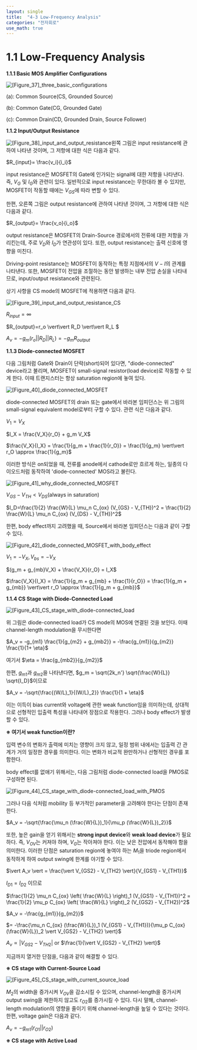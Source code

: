 ```yaml
---
layout: single
title:  "4-3 Low-Frequency Analysis"
categories: "전자회로"
use_math: true
---
```


# 1.1 Low-Frequency Analysis

**1.1.1 Basic MOS Amplifier Configurations** 

![[Figure_37]_three_basic_configurations]({{site.url}}/images/2024-04-16-Low_frequency_analysis/[Figure_37]_three_basic_configurations.jpg)

(a): Common Source(CS, Grounded Source)

(b): Common Gate(CG, Grounded Gate)

(c): Common Drain(CD, Grounded Drain, Source Follower)



**1.1.2 Input/Output Resistance**

![[Figure_38]_input_and_output_resistance]({{site.url}}/images/2024-04-16-Low_frequency_analysis/[Figure_38]_input_and_output_resistance.jpg)왼쪽 그림은 input resistance에 관하여 나타낸 것이며, 그 저항에 대한 식은 다음과 같다.

$R_{input}= \frac{v_i}{i_i}$

input resistance은 MOSFET의 Gate에 인가되는 signal에 대한 저항을 나타낸다. 즉, $V_G$ 및 $I_G$와 관련이 있다. 일반적으로 input resistance는 무한대라 볼 수 있지만, MOSFET이 작동할 때에는 $V_{GS}$에 따라 변할 수 있다.

한편, 오른쪽 그림은 output resistance에 관하여 나타낸 것이며, 그 저항에 대한 식은 다음과 같다.

$R_{output}= \frac{v_o}{i_o}$

output resistance은 MOSFET의 Drain-Source 경로에서의 전류에 대한 저항을 가리킨는데, 주로 $V_D$와 $I_D$가 연관성이 있다. 또한, output resistance는 출력 신호에 영향을 미친다.

Driving-point resistance는 MOSFET이 동작하는 특정 지점에서의 $V-I$의 관계를 나타낸다. 또한, MOSFET이 전압을 조절하는 동안 발생하는 내부 전압 손실을 나타내므로, input/output resistance와 관련된다.

상기 사항을 CS mode의 MOSFET에 적용하면 다음과 같다.

![[Figure_39]_input_and_output_resistance_CS]({{site.url}}/images/2024-04-16-Low_frequency_analysis/[Figure_39]_input_and_output_resistance_CS.jpg)

$R_{input}= \infty$

$R_{output}=r_o \vert\vert R_D \vert\vert R_L $

$A_v=-g_m(r_o \vert\vert R_D \vert\vert R_L) = -g_mR_{output}$



**1.1.3 Diode-connected MOSFET**

다음 그림처럼 Gate와 Drain이 단락(short)되어 있다면, "diode-connected" device라고 불리며, MOSFET이 small-signal resistor(load device)로 작동할 수 있게 한다. 이때 트랜지스터는 항상 saturation region에 놓여 있다.

![[Figure_40]_diode_connected_MOSFET]({{site.url}}/images/2024-04-16-Low_frequency_analysis/[Figure_40]_diode_connected_MOSFET.jpg)

diode-connected MOSFET의 drain 또는 gate에서 바라본 임피던스는 위 그림의 small-signal equivalent model로부터 구할 수 있다. 관련 식은 다음과 같다.

$V_1 = V_X$

$I_X = \frac{V_X}{r_O} + g_m V_X$

$\frac{V_X}{I_X} = \frac{1}{g_m + \frac{1}{r_O}} = \frac{1}{g_m} \vert\vert r_O  \approx \frac{1}{g_m}$

이러한 방식은 on되었을 때, 전류를 anode에서 cathode로만 흐르게 하는, 일종의 다이오드처럼 동작하여 'diode-connected' MOS라고 불린다.

![[Figure_41]_why_diode_connected_MOSFET]({{site.url}}/images/2024-04-16-Low_frequency_analysis/[Figure_41]_why_diode_connected_MOSFET.jpg)

$V_{GS}-V_{TH} < V_{DS}$(always in saturation)

$I_D=\frac{1}{2} \frac{W}{L} \mu_n C_{ox} (V_{GS} - V_{TH})^2 = \frac{1}{2} \frac{W}{L} \mu_n C_{ox} (V_{DS} - V_{TH})^2$

한편, body effect까지 고려했을 때, Source에서 바라본 임피던스는 다음과 같이 구할 수 있다.

![[Figure_42]_diode_connected_MOSFET_with_body_effect]({{site.url}}/images/2024-04-16-Low_frequency_analysis/[Figure_42]_diode_connected_MOSFET_with_body_effect.jpg)

$V_1=-V_X, V_{bs}=-V_X$

$(g_m + g_{mb}V_X)  + \frac{V_X}{r_O} = I_X$

$\frac{V_X}{I_X} = \frac{1}{g_m + g_{mb} + \frac{1}{r_O}} = \frac{1}{g_m + g_{mb}} \vert\vert r_O \approx \frac{1}{g_m + g_{mb}}$



**1.1.4 CS Stage with Diode-Connected Load**

![[Figure_43]_CS_stage_with_diode-connected_load]({{site.url}}/images/2024-04-16-Low_frequency_analysis/[Figure_43]_CS_stage_with_diode-connected_load.jpg)

위 그림은 diode-connected load가 CS mode의 MOS에 연결된 것을 보인다. 이때 channel-length modulation을 무시한다면

$A_v = -g_{m1} \frac{1}{g_{m2} + g_{mb2}} = -\frac{g_{m1}}{g_{m2}} \frac{1}{1+ \eta}$

여기서 $\eta = \frac{g_{mb2}}{g_{m2}}$

한편, $g_{m1}$과 $g_{m2}$을 나타낸다면, $g_m = \sqrt{2k_n'} \sqrt{\frac{W}{L}} \sqrt{I_D}$이므로

$A_v = -\sqrt{\frac{(W/L)_1}{(W/L)_2}} \frac{1}{1 + \eta}$

이는 이득이 bias current와 voltage에 관한 weak function임을 의미하는데, 상대적으로 선형적인 입출력 특성을 나타내어 장점으로 작용한다. 그러나 body effect가 발생할 수 있다.

**※ 여기서 weak function이란?**

입력 변수의 변화가 출력에 미치는 영향이 크지 않고, 일정 범위 내에서는 입출력 간 관계가 거의 일정한 경우를 의미한다. 이는 변화가 비교적 완만하거나 선형적인 경우를 포함한다.

body effect를 없애기 위해서는, 다음 그림처럼 diode-connected load을 PMOS로 구성하면 된다. 

![[Figure_44]_CS_stage_with_diode-connected_load_with_PMOS]({{site.url}}/images/2024-04-16-Low_frequency_analysis/[Figure_44]_CS_stage_with_diode-connected_load_with_PMOS.jpg)

그러나 다음 식처럼 mobility 등 부가적인 parameter을 고려해야 한다는 단점이 존재한다.

$A_v = -\sqrt{\frac{\mu_n (\frac{W}{L})_1}{\mu_p (\frac{W}{L})_2}}$

또한, 높은 gain을 얻기 위해서는 **strong input device**와 **weak load device**가 필요하다. 즉, $V_{OV}$는 커져야 하며, $V_G$는 작아져야 한다. 이는 낮은 전압에서 동작해야 함을 의미한다. 이러한 단점은 saturation region에 놓여야 하는 $M_1$을 triode region에서 동작하게 하여 output swing에 한계를 야기할 수 있다.

$\vert A_v \vert = \frac{\vert V_{GS2} - V_{TH2} \vert}{V_{GS1} - V_{TH1}}$

$I_{D1} = I_{D2}$ 이므로

$\frac{1}{2} \mu_n C_{ox} \left( \frac{W}{L} \right)_1 (V_{GS1} - V_{TH1})^2 = \frac{1}{2} \mu_p C_{ox} \left( \frac{W}{L} \right)_2 (V_{GS2} - V_{TH2})^2$

$A_v = -\frac{g_{m1}}{g_{m2}}$

$= -\frac{\mu_n C_{ox} (\frac{W}{L})_1 (V_{GS1} - V_{TH1})}{\mu_p C_{ox} (\frac{W}{L})_2 \vert V_{GS2} - V_{TH2} \vert}$

$A_v \propto \vert V_{GS2} - V_{TH2} \vert$ or $\frac{1}{\vert V_{GS2} - V_{TH2} \vert}$

지금까지 열거한 단점을, 다음과 같이 해결할 수 있다.

**※ CS stage with Current-Source Load**

![[Figure_45]_CS_stage_with_current_source_load]({{site.url}}/images/2024-04-16-Low_frequency_analysis/[Figure_45]_CS_stage_with_current_source_load.jpg)

$M_2$의 width을 증가시켜 $V_{OV}$을 감소시킬 수 있으며, channel-length을 증가시켜 output swing을 제한하지 않고도 $r_{O2}$를 증가시킬 수 있다. 다시 말해, channel-length modulation의 영향을 줄이기 위해 channel-length을 높일 수 있다는 것이다. 한편, voltage gain은 다음과 같다.

$A_v = -g_{m1}(r_{O1} \vert \vert r_{O2})$

**※ CS stage with Active Load**
